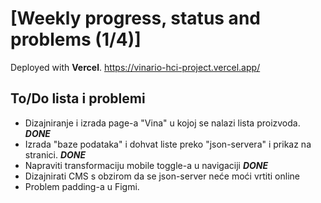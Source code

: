 # [Weekly progress, status and problems (1/4)]

Deployed with **Vercel**.
https://vinario-hci-project.vercel.app/

## To/Do lista i problemi
- Dizajniranje i izrada page-a "Vina" u kojoj se nalazi lista proizvoda. **_DONE_**
- Izrada "baze podataka" i dohvat liste preko "json-servera" i prikaz na stranici. **_DONE_**
- Napraviti transformaciju mobile toggle-a u navigaciji **_DONE_**
- Dizajnirati CMS s obzirom da se json-server neće moći vrtiti online
- Problem padding-a u Figmi.
